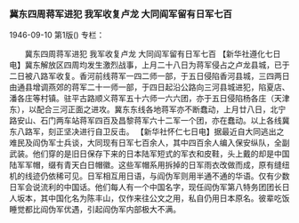 ### 冀东四周蒋军进犯  我军收复卢龙  大同阎军留有日军七百

1946-09-10
第1版()
专栏：

　　冀东四周蒋军进犯
    我军收复卢龙
    大同阎军留有日军七百
    【新华社遵化七日电】冀东解放区四周均发生激烈战事，上月二十八日为蒋军侵占之卢龙县城，已于二日被八路军收复。香河前线蒋军一四二师一部，于五日侵陷香河县城，三四两日由通县增调燕郊的蒋军二十一师一部，于四日起沿公路向三河县城进犯，陷夏店、潘各庄等村镇。驻平古路顺义蒋军五十六师一六六团，亦于五日侵陷杨各庄（天津东），以配合三河正面之进攻。冀东东线各地蒋军亦不断蠢动，上月廿八日，北宁路安山、石门两车站蒋军四百及昌黎蒋军六十二军一个团，亦在蠢动。以上各线冀东八路军，刻正坚决进行自卫反击。
    【新华社怀仁七日电】据最近自大同逃出之难民及阎伪军士兵谈，大同现有日军七百余人，其中四百余人编入保安纵队，全副武装。他们穿的是旧日保存下来的日本陆军短式的军衣和皮鞋，头上戴的却是中国陆军军帽，缀有青天白日帽徽。这些军帽系用拆掉的日军雨衣改做而成，原有缝纽机的线迹仍依稀可见。日军相互用日语，与阎伪军则用半通不通的华语。仅有少数日军会说流利的中国话。他们每人有一个中国名字，现任阎伪军第八特务团团长日人坂本，其中国化名为陈丰山，仅作来往公文之用，私自仍用日本原名。彼辈吃饭睡觉都比阎伪军优遇，引起阎伪军内部极大不满。
